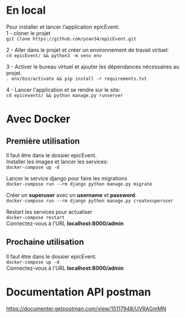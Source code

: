 # En local
Pour installer et lancer l'application epicEvent:<br>
1 - cloner le projet<br>
`git clone https://github.com/yoan34/epicEvent.git`<br>

2 - Aller dans le projet et créer un environnement de travail virtuel:<br>
`cd epicEvent/ && python3 -m venv env`<br>

3 - Activer le bureau virtuel et ajouter les dépendances nécessaires au projet.<br>
`. env/bin/activate && pip install -r requirements.txt`<br>

4 - Lancer l'application et se rendre sur le site:<br>
`cd epicevents/ && python manage.py runserver`<br>

# Avec Docker

## Première utilisation
Il faut être dans le dossier epicEvent.<br>
Installer les images et lancer les services:<br>
`docker-compose up -d`<br>

Lancer le service django pour faire les migrations<br>
`docker-compose run --rm django python manage.py migrate`<br>

Créer un **superuser** avec un **username** et **password**.<br>
`docker-compose run --rm django python manage.py createsuperuser`<br>

Restart les services pour actualiser<br>
`docker-compose restart`<br>
Connectez-vous à l'URL **localhost:8000/admin**


## Prochaine utilisation
Il faut être dans le dossier epicEvent.<br>
`docker-compose up -d`<br>
Connectez-vous à l'URL **localhost:8000/admin**

# Documentation API postman
https://documenter.getpostman.com/view/15117948/UVRAGmMN
